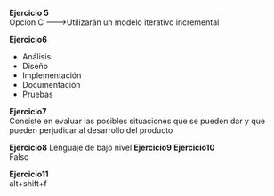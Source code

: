 **Ejercicio 5**
<br>Opcion C --->Utilizarán un modelo iterativo incremental
<br>

**Ejercicio6**
- Análisis
- Diseño
- Implementación
- Documentación
- Pruebas

**Ejercicio7**
<br>
Consiste en evaluar las posibles situaciones que se pueden dar y que pueden perjudicar al desarrollo del producto

**Ejercicio8**
Lenguaje de bajo nivel
**Ejercicio9**
**Ejercicio10**
<br>
Falso

**Ejercicio11**
<br>alt+shift+f